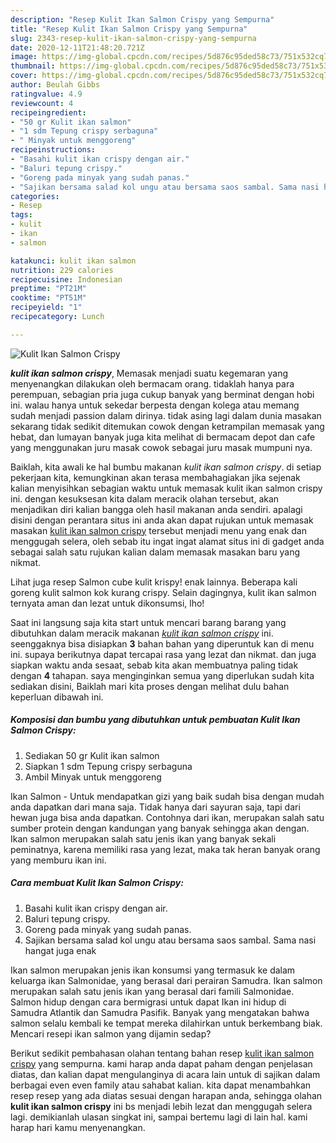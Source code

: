 ```yaml
---
description: "Resep Kulit Ikan Salmon Crispy yang Sempurna"
title: "Resep Kulit Ikan Salmon Crispy yang Sempurna"
slug: 2343-resep-kulit-ikan-salmon-crispy-yang-sempurna
date: 2020-12-11T21:48:20.721Z
image: https://img-global.cpcdn.com/recipes/5d876c95ded58c73/751x532cq70/kulit-ikan-salmon-crispy-foto-resep-utama.jpg
thumbnail: https://img-global.cpcdn.com/recipes/5d876c95ded58c73/751x532cq70/kulit-ikan-salmon-crispy-foto-resep-utama.jpg
cover: https://img-global.cpcdn.com/recipes/5d876c95ded58c73/751x532cq70/kulit-ikan-salmon-crispy-foto-resep-utama.jpg
author: Beulah Gibbs
ratingvalue: 4.9
reviewcount: 4
recipeingredient:
- "50 gr Kulit ikan salmon"
- "1 sdm Tepung crispy serbaguna"
- " Minyak untuk menggoreng"
recipeinstructions:
- "Basahi kulit ikan crispy dengan air."
- "Baluri tepung crispy."
- "Goreng pada minyak yang sudah panas."
- "Sajikan bersama salad kol ungu atau bersama saos sambal. Sama nasi hangat juga enak"
categories:
- Resep
tags:
- kulit
- ikan
- salmon

katakunci: kulit ikan salmon 
nutrition: 229 calories
recipecuisine: Indonesian
preptime: "PT21M"
cooktime: "PT51M"
recipeyield: "1"
recipecategory: Lunch

---
```



![Kulit Ikan Salmon Crispy](https://img-global.cpcdn.com/recipes/5d876c95ded58c73/751x532cq70/kulit-ikan-salmon-crispy-foto-resep-utama.jpg)

<b><i>kulit ikan salmon crispy</i></b>, Memasak menjadi suatu kegemaran yang menyenangkan dilakukan oleh bermacam orang. tidaklah hanya para perempuan, sebagian pria juga cukup banyak yang berminat dengan hobi ini. walau hanya untuk sekedar berpesta dengan kolega atau memang sudah menjadi passion dalam dirinya. tidak asing lagi dalam dunia masakan sekarang tidak sedikit ditemukan cowok dengan ketrampilan memasak yang hebat, dan lumayan banyak juga kita melihat di bermacam depot dan cafe yang menggunakan juru masak cowok sebagai juru masak mumpuni nya.

Baiklah, kita awali ke hal bumbu makanan <i>kulit ikan salmon crispy</i>. di setiap pekerjaan kita, kemungkinan akan terasa membahagiakan jika sejenak kalian menyisihkan sebagian waktu untuk memasak kulit ikan salmon crispy ini. dengan kesuksesan kita dalam meracik olahan tersebut, akan menjadikan diri kalian bangga oleh hasil makanan anda sendiri. apalagi disini dengan perantara situs ini anda akan dapat rujukan untuk memasak masakan <u>kulit ikan salmon crispy</u> tersebut menjadi menu yang enak dan menggugah selera, oleh sebab itu ingat ingat alamat situs ini di gadget anda sebagai salah satu rujukan kalian dalam memasak masakan baru yang nikmat.

Lihat juga resep Salmon cube kulit krispy! enak lainnya. Beberapa kali goreng kulit salmon kok kurang crispy. Selain dagingnya, kulit ikan salmon ternyata aman dan lezat untuk dikonsumsi, lho!


Saat ini langsung saja kita start untuk mencari barang barang yang dibutuhkan dalam meracik makanan <u><i>kulit ikan salmon crispy</i></u> ini. seenggaknya bisa disiapkan <b>3</b> bahan bahan yang diperuntuk kan di menu ini. supaya berikutnya dapat tercapai rasa yang lezat dan nikmat. dan juga siapkan waktu anda sesaat, sebab kita akan membuatnya paling tidak dengan <b>4</b> tahapan. saya menginginkan semua yang diperlukan sudah kita sediakan disini, Baiklah mari kita proses dengan melihat dulu bahan keperluan dibawah ini.

<!--inarticleads1-->

##### Komposisi dan bumbu yang dibutuhkan untuk pembuatan Kulit Ikan Salmon Crispy:

1. Sediakan 50 gr Kulit ikan salmon
1. Siapkan 1 sdm Tepung crispy serbaguna
1. Ambil  Minyak untuk menggoreng


Ikan Salmon - Untuk mendapatkan gizi yang baik sudah bisa dengan mudah anda dapatkan dari mana saja. Tidak hanya dari sayuran saja, tapi dari hewan juga bisa anda dapatkan. Contohnya dari ikan, merupakan salah satu sumber protein dengan kandungan yang banyak sehingga akan dengan. Ikan salmon merupakan salah satu jenis ikan yang banyak sekali peminatnya, karena memiliki rasa yang lezat, maka tak heran banyak orang yang memburu ikan ini. 

<!--inarticleads2-->

##### Cara membuat Kulit Ikan Salmon Crispy:

1. Basahi kulit ikan crispy dengan air.
1. Baluri tepung crispy.
1. Goreng pada minyak yang sudah panas.
1. Sajikan bersama salad kol ungu atau bersama saos sambal. Sama nasi hangat juga enak


Ikan salmon merupakan jenis ikan konsumsi yang termasuk ke dalam keluarga ikan Salmonidae, yang berasal dari perairan Samudra. Ikan salmon merupakan salah satu jenis ikan yang berasal dari famili Salmonidae. Salmon hidup dengan cara bermigrasi untuk dapat Ikan ini hidup di Samudra Atlantik dan Samudra Pasifik. Banyak yang mengatakan bahwa salmon selalu kembali ke tempat mereka dilahirkan untuk berkembang biak. Mencari resepi ikan salmon yang dijamin sedap? 

Berikut sedikit pembahasan olahan tentang bahan resep <u>kulit ikan salmon crispy</u> yang sempurna. kami harap anda dapat paham dengan penjelasan diatas, dan kalian dapat mengulanginya di acara lain untuk di sajikan dalam berbagai even even family atau sahabat kalian. kita dapat menambahkan resep resep yang ada diatas sesuai dengan harapan anda, sehingga olahan <b>kulit ikan salmon crispy</b> ini bs menjadi lebih lezat dan menggugah selera lagi. demikianlah ulasan singkat ini, sampai bertemu lagi di lain hal. kami harap hari kamu menyenangkan.
